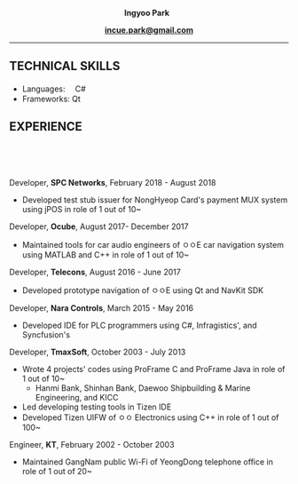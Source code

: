 **<p align="center">Ingyoo Park** &nbsp; </p>
**<p align="center">incue.park@gmail.com</p>**
***

## TECHNICAL SKILLS
* Languages:  　C#
* Frameworks: Qt

## EXPERIENCE
<p> &nbsp; </p>
<p> &nbsp; </p>

Developer, **SPC Networks**, February 2018 - August 2018
* Developed test stub issuer for NongHyeop Card's payment MUX system using jPOS in role of 1 out of 10~

Developer, **Ocube**, August 2017- December 2017
* Maintained tools for car audio engineers of ㅇㅇE car navigation system using MATLAB and C++ in role of 1 out of 10~

Developer, **Telecons**, August 2016 - June 2017
* Developed prototype navigation of ㅇㅇE using Qt and NavKit SDK 

Developer, **Nara Controls**, March 2015 - May 2016
* Developed IDE for PLC programmers using C#, Infragistics', and Syncfusion's 

Developer, **TmaxSoft**, October 2003 - July 2013
* Wrote 4 projects' codes using ProFrame C and ProFrame Java in role of 1 out of 10~
  * Hanmi Bank, Shinhan Bank, Daewoo Shipbuilding & Marine Engineering, and KICC 
* Led developing testing tools in Tizen IDE
* Developed Tizen UIFW of ㅇㅇ Electronics using C++ in role of 1 out of 100~

Engineer, **KT**, February 2002 - October 2003
* Maintained GangNam public Wi-Fi of YeongDong telephone office in role of 1 out of 20~

<p> &nbsp; </p>
<p> &nbsp; </p>

